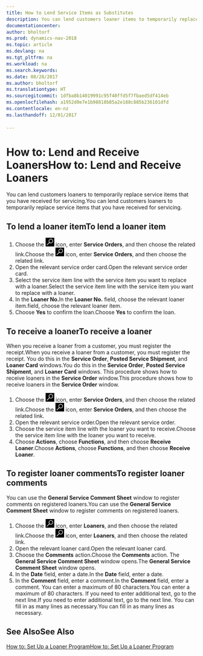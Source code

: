 ```yaml
---
title: How to Lend Service Items as Substitutes
description: You can lend customers loaner items to temporarily replace service items that you have received for servicing.
documentationcenter: 
author: bholtorf
ms.prod: dynamics-nav-2018
ms.topic: article
ms.devlang: na
ms.tgt_pltfrm: na
ms.workload: na
ms.search.keywords: 
ms.date: 08/28/2017
ms.author: bholtorf
ms.translationtype: HT
ms.sourcegitcommit: 1dfba8b14019991c95f40ffd5f7fbaed5df414eb
ms.openlocfilehash: a1952d0e7e1b98818b85a2e188c885b236101dfd
ms.contentlocale: en-nz
ms.lasthandoff: 12/01/2017

---
```

# <a name="how-to-lend-and-receive-loaners"></a><span data-ttu-id="7cc6c-103">How to: Lend and Receive Loaners</span><span class="sxs-lookup"><span data-stu-id="7cc6c-103">How to: Lend and Receive Loaners</span></span>
<span data-ttu-id="7cc6c-104">You can lend customers loaners to temporarily replace service items that you have received for servicing.</span><span class="sxs-lookup"><span data-stu-id="7cc6c-104">You can lend customers loaners to temporarily replace service items that you have received for servicing.</span></span>  
  
## <a name="to-lend-a-loaner-item"></a><span data-ttu-id="7cc6c-105">To lend a loaner item</span><span class="sxs-lookup"><span data-stu-id="7cc6c-105">To lend a loaner item</span></span>    
1. <span data-ttu-id="7cc6c-106">Choose the ![Search for Page or Report](media/ui-search/search_small.png "Search for Page or Report icon") icon, enter **Service Orders**, and then choose the related link.</span><span class="sxs-lookup"><span data-stu-id="7cc6c-106">Choose the ![Search for Page or Report](media/ui-search/search_small.png "Search for Page or Report icon") icon, enter **Service Orders**, and then choose the related link.</span></span>  
2. <span data-ttu-id="7cc6c-107">Open the relevant service order card.</span><span class="sxs-lookup"><span data-stu-id="7cc6c-107">Open the relevant service order card.</span></span>  
3. <span data-ttu-id="7cc6c-108">Select the service item line with the service item you want to replace with a loaner.</span><span class="sxs-lookup"><span data-stu-id="7cc6c-108">Select the service item line with the service item you want to replace with a loaner.</span></span>  
4. <span data-ttu-id="7cc6c-109">In the **Loaner No.**</span><span class="sxs-lookup"><span data-stu-id="7cc6c-109">In the **Loaner No.**</span></span> <span data-ttu-id="7cc6c-110">field, choose the relevant loaner item.</span><span class="sxs-lookup"><span data-stu-id="7cc6c-110">field, choose the relevant loaner item.</span></span>  
5. <span data-ttu-id="7cc6c-111">Choose **Yes** to confirm the loan.</span><span class="sxs-lookup"><span data-stu-id="7cc6c-111">Choose **Yes** to confirm the loan.</span></span>  

## <a name="to-receive-a-loaner"></a><span data-ttu-id="7cc6c-112">To receive a loaner</span><span class="sxs-lookup"><span data-stu-id="7cc6c-112">To receive a loaner</span></span>  
<span data-ttu-id="7cc6c-113">When you receive a loaner from a customer, you must register the receipt.</span><span class="sxs-lookup"><span data-stu-id="7cc6c-113">When you receive a loaner from a customer, you must register the receipt.</span></span> <span data-ttu-id="7cc6c-114">You do this in the **Service Order**, **Posted Service Shipment**, and **Loaner Card** windows.</span><span class="sxs-lookup"><span data-stu-id="7cc6c-114">You do this in the **Service Order**, **Posted Service Shipment**, and **Loaner Card** windows.</span></span> <span data-ttu-id="7cc6c-115">This procedure shows how to receive loaners in the **Service Order** window.</span><span class="sxs-lookup"><span data-stu-id="7cc6c-115">This procedure shows how to receive loaners in the **Service Order** window.</span></span>  
  
1. <span data-ttu-id="7cc6c-116">Choose the ![Search for Page or Report](media/ui-search/search_small.png "Search for Page or Report icon") icon, enter **Service Orders**, and then choose the related link.</span><span class="sxs-lookup"><span data-stu-id="7cc6c-116">Choose the ![Search for Page or Report](media/ui-search/search_small.png "Search for Page or Report icon") icon, enter **Service Orders**, and then choose the related link.</span></span>  
2. <span data-ttu-id="7cc6c-117">Open the relevant service order.</span><span class="sxs-lookup"><span data-stu-id="7cc6c-117">Open the relevant service order.</span></span>  
3. <span data-ttu-id="7cc6c-118">Choose the service item line with the loaner you want to receive.</span><span class="sxs-lookup"><span data-stu-id="7cc6c-118">Choose the service item line with the loaner you want to receive.</span></span>  
4. <span data-ttu-id="7cc6c-119">Choose **Actions**, choose **Functions**, and then choose **Receive Loaner**.</span><span class="sxs-lookup"><span data-stu-id="7cc6c-119">Choose **Actions**, choose **Functions**, and then choose **Receive Loaner**.</span></span>  

## <a name="to-register-loaner-comments"></a><span data-ttu-id="7cc6c-120">To register loaner comments</span><span class="sxs-lookup"><span data-stu-id="7cc6c-120">To register loaner comments</span></span>  
<span data-ttu-id="7cc6c-121">You can use the **General Service Comment Sheet** window to register comments on registered loaners.</span><span class="sxs-lookup"><span data-stu-id="7cc6c-121">You can use the **General Service Comment Sheet** window to register comments on registered loaners.</span></span>  
  
1. <span data-ttu-id="7cc6c-122">Choose the ![Search for Page or Report](media/ui-search/search_small.png "Search for Page or Report icon") icon, enter **Loaners**, and then choose the related link.</span><span class="sxs-lookup"><span data-stu-id="7cc6c-122">Choose the ![Search for Page or Report](media/ui-search/search_small.png "Search for Page or Report icon") icon, enter **Loaners**, and then choose the related link.</span></span>  
2. <span data-ttu-id="7cc6c-123">Open the relevant loaner card.</span><span class="sxs-lookup"><span data-stu-id="7cc6c-123">Open the relevant loaner card.</span></span>  
3. <span data-ttu-id="7cc6c-124">Choose the **Comments** action.</span><span class="sxs-lookup"><span data-stu-id="7cc6c-124">Choose the **Comments** action.</span></span> <span data-ttu-id="7cc6c-125">The **General Service Comment Sheet** window opens.</span><span class="sxs-lookup"><span data-stu-id="7cc6c-125">The **General Service Comment Sheet** window opens.</span></span>  
4. <span data-ttu-id="7cc6c-126">In the **Date** field, enter a date.</span><span class="sxs-lookup"><span data-stu-id="7cc6c-126">In the **Date** field, enter a date.</span></span>  
5. <span data-ttu-id="7cc6c-127">In the **Comment** field, enter a comment.</span><span class="sxs-lookup"><span data-stu-id="7cc6c-127">In the **Comment** field, enter a comment.</span></span> <span data-ttu-id="7cc6c-128">You can enter a maximum of 80 characters.</span><span class="sxs-lookup"><span data-stu-id="7cc6c-128">You can enter a maximum of 80 characters.</span></span> <span data-ttu-id="7cc6c-129">If you need to enter additional text, go to the next line.</span><span class="sxs-lookup"><span data-stu-id="7cc6c-129">If you need to enter additional text, go to the next line.</span></span> <span data-ttu-id="7cc6c-130">You can fill in as many lines as necessary.</span><span class="sxs-lookup"><span data-stu-id="7cc6c-130">You can fill in as many lines as necessary.</span></span>  
  
## <a name="see-also"></a><span data-ttu-id="7cc6c-131">See Also</span><span class="sxs-lookup"><span data-stu-id="7cc6c-131">See Also</span></span>  
[<span data-ttu-id="7cc6c-132">How to: Set Up a Loaner Program</span><span class="sxs-lookup"><span data-stu-id="7cc6c-132">How to: Set Up a Loaner Program</span></span>](service-how-setup-loaner-program.md)   

